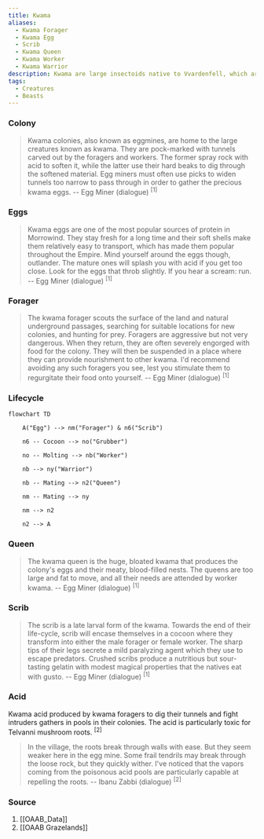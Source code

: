 ```yaml
---
title: Kwama
aliases:
  - Kwama Forager
  - Kwama Egg
  - Scrib
  - Kwama Queen
  - Kwama Worker
  - Kwama Warrior
description: Kwama are large insectoids native to Vvardenfell, which are usually kept for their eggs.
tags:
  - Creatures
  - Beasts
---
```

### Colony
> Kwama colonies, also known as eggmines, are home to the large creatures known as kwama. They are pock-marked with tunnels carved out by the foragers and workers. The former spray rock with acid to soften it, while the latter use their hard beaks to dig through the softened material. Egg miners must often use picks to widen tunnels too narrow to pass through in order to gather the precious kwama eggs.
> -- Egg Miner (dialogue) <sup>[1]</sup>
### Eggs
> Kwama eggs are one of the most popular sources of protein in Morrowind. They stay fresh for a long time and their soft shells make them relatively easy to transport, which has made them popular throughout the Empire. Mind yourself around the eggs though, outlander. The mature ones will splash you with acid if you get too close. Look for the eggs that throb slightly. If you hear a scream: run.
> -- Egg Miner (dialogue) <sup>[1]</sup>
### Forager
> The kwama forager scouts the surface of the land and natural underground passages, searching for suitable locations for new colonies, and hunting for prey. Foragers are aggressive but not very dangerous. When they return, they are often severely engorged with food for the colony. They will then be suspended in a place where they can provide nourishment to other kwama. I'd recommend avoiding any such foragers you see, lest you stimulate them to regurgitate their food onto yourself.
> -- Egg Miner (dialogue) <sup>[1]</sup>
### Lifecycle
```mermaid
flowchart TD

    A("Egg") --> nm("Forager") & n6("Scrib")

    n6 -- Cocoon --> no("Grubber")

    no -- Molting --> nb("Worker")

    nb --> ny("Warrior")

    nb -- Mating --> n2("Queen")

    nm -- Mating --> ny

    nm --> n2

    n2 --> A
```
### Queen
> The kwama queen is the huge, bloated kwama that produces the colony's eggs and their meaty, blood-filled nests. The queens are too large and fat to move, and all their needs are attended by worker kwama.
> -- Egg Miner (dialogue) <sup>[1]</sup>
### Scrib
> The scrib is a late larval form of the kwama. Towards the end of their life-cycle, scrib will encase themselves in a cocoon where they transform into either the male forager or female worker. The sharp tips of their legs secrete a mild paralyzing agent which they use to escape predators. Crushed scribs produce a nutritious but sour-tasting gelatin with modest magical properties that the natives eat with gusto.
> -- Egg Miner (dialogue) <sup>[1]</sup>
### Acid
Kwama acid produced by kwama foragers to dig their tunnels and fight intruders gathers in pools in their colonies. The acid is particularly toxic for Telvanni mushroom roots. <sup>[2]</sup>

> In the village, the roots break through walls with ease. But they seem weaker here in the egg mine. Some frail tendrils may break through the loose rock, but they quickly wither. I've noticed that the vapors coming from the poisonous acid pools are particularly capable at repelling the roots.
> -- Ibanu Zabbi (dialogue) <sup>[2]</sup>
### Source
1. [[OAAB_Data]]
2. [[OAAB Grazelands]]
